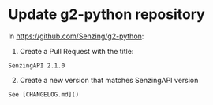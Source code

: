 # Update g2-python repository

In https://github.com/Senzing/g2-python:

1. Create a Pull Request with the title:

```console
SenzingAPI 2.1.0
```

2. Create a new version that matches SenzingAPI version

```console
See [CHANGELOG.md]()
```
